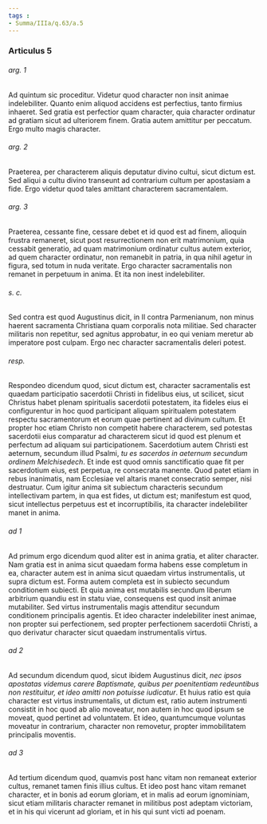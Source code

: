 ```yaml
---
tags : 
- Summa/IIIa/q.63/a.5
---
```


### Articulus 5

###### arg. 1
Ad quintum sic proceditur. Videtur quod character non insit animae indelebiliter. Quanto enim aliquod accidens est perfectius, tanto firmius inhaeret. Sed gratia est perfectior quam character, quia character ordinatur ad gratiam sicut ad ulteriorem finem. Gratia autem amittitur per peccatum. Ergo multo magis character.

###### arg. 2
Praeterea, per characterem aliquis deputatur divino cultui, sicut dictum est. Sed aliqui a cultu divino transeunt ad contrarium cultum per apostasiam a fide. Ergo videtur quod tales amittant characterem sacramentalem.

###### arg. 3
Praeterea, cessante fine, cessare debet et id quod est ad finem, alioquin frustra remaneret, sicut post resurrectionem non erit matrimonium, quia cessabit generatio, ad quam matrimonium ordinatur cultus autem exterior, ad quem character ordinatur, non remanebit in patria, in qua nihil agetur in figura, sed totum in nuda veritate. Ergo character sacramentalis non remanet in perpetuum in anima. Et ita non inest indelebiliter.

###### s. c.
Sed contra est quod Augustinus dicit, in II contra Parmenianum, non minus haerent sacramenta Christiana quam corporalis nota militiae. Sed character militaris non repetitur, sed agnitus approbatur, in eo qui veniam meretur ab imperatore post culpam. Ergo nec character sacramentalis deleri potest.

###### resp.
Respondeo dicendum quod, sicut dictum est, character sacramentalis est quaedam participatio sacerdotii Christi in fidelibus eius, ut scilicet, sicut Christus habet plenam spiritualis sacerdotii potestatem, ita fideles eius ei configurentur in hoc quod participant aliquam spiritualem potestatem respectu sacramentorum et eorum quae pertinent ad divinum cultum. Et propter hoc etiam Christo non competit habere characterem, sed potestas sacerdotii eius comparatur ad characterem sicut id quod est plenum et perfectum ad aliquam sui participationem. Sacerdotium autem Christi est aeternum, secundum illud Psalmi, *tu es sacerdos in aeternum secundum ordinem Melchisedech*. Et inde est quod omnis sanctificatio quae fit per sacerdotium eius, est perpetua, re consecrata manente. Quod patet etiam in rebus inanimatis, nam Ecclesiae vel altaris manet consecratio semper, nisi destruatur. Cum igitur anima sit subiectum characteris secundum intellectivam partem, in qua est fides, ut dictum est; manifestum est quod, sicut intellectus perpetuus est et incorruptibilis, ita character indelebiliter manet in anima.

###### ad 1
Ad primum ergo dicendum quod aliter est in anima gratia, et aliter character. Nam gratia est in anima sicut quaedam forma habens esse completum in ea, character autem est in anima sicut quaedam virtus instrumentalis, ut supra dictum est. Forma autem completa est in subiecto secundum conditionem subiecti. Et quia anima est mutabilis secundum liberum arbitrium quandiu est in statu viae, consequens est quod insit animae mutabiliter. Sed virtus instrumentalis magis attenditur secundum conditionem principalis agentis. Et ideo character indelebiliter inest animae, non propter sui perfectionem, sed propter perfectionem sacerdotii Christi, a quo derivatur character sicut quaedam instrumentalis virtus.

###### ad 2
Ad secundum dicendum quod, sicut ibidem Augustinus dicit, *nec ipsos apostatas videmus carere Baptismate, quibus per poenitentiam redeuntibus non restituitur, et ideo amitti non potuisse iudicatur*. Et huius ratio est quia character est virtus instrumentalis, ut dictum est, ratio autem instrumenti consistit in hoc quod ab alio moveatur, non autem in hoc quod ipsum se moveat, quod pertinet ad voluntatem. Et ideo, quantumcumque voluntas moveatur in contrarium, character non removetur, propter immobilitatem principalis moventis.

###### ad 3
Ad tertium dicendum quod, quamvis post hanc vitam non remaneat exterior cultus, remanet tamen finis illius cultus. Et ideo post hanc vitam remanet character, et in bonis ad eorum gloriam, et in malis ad eorum ignominiam, sicut etiam militaris character remanet in militibus post adeptam victoriam, et in his qui vicerunt ad gloriam, et in his qui sunt victi ad poenam.

